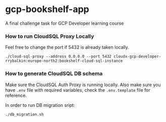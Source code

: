 # gcp-bookshelf-app
A final challenge task for GCP Developer learning course

### How to run CloudSQL Proxy Locally
Feel free to change the port if 5432 is already taken locally.
```shell
./cloud-sql-proxy --address 0.0.0.0 --port 5432 cloudx-gcp-developer-rrybalkin:europe-north2:bookshelf-cloud-sql-instance
```

### How to generate CloudSQL DB schema
Make sure the CloudSQL Auth Proxy is running locally. 
Also make sure you have `.env` file with required variables, check the `.env.template` file for reference.

In order to run DB migration sript:
```shell
./db_migration.sh
```
